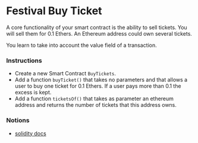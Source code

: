 # Festival Buy Ticket

A core functionality of your smart contract is the ability to sell tickets. You will sell them for 0.1 Ethers. An Ethereum address could own several tickets.

You learn to take into account the value field of a transaction.

### Instructions

- Create a new Smart Contract `BuyTickets`.
- Add a function `buyTicket()` that takes no parameters and that allows a user to buy one ticket for 0.1 Ethers. If a user pays more than 0.1 the excess is kept.
- Add a function `ticketsOf()` that takes as parameter an ethereum address and returns the number of tickets that this address owns.

### Notions

- [solidity docs](https://docs.soliditylang.org/)
